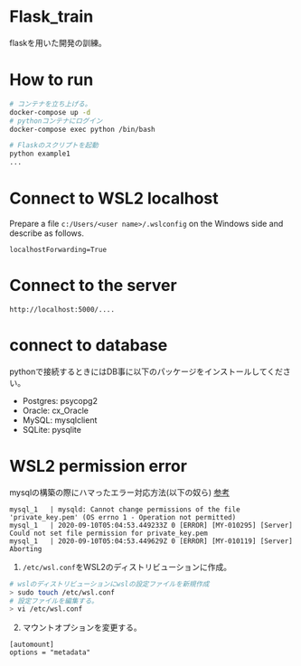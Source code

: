 # Flask_train
flaskを用いた開発の訓練。
# How to run
```bash
# コンテナを立ち上げる。
docker-compose up -d
# pythonコンテナにログイン
docker-compose exec python /bin/bash

# Flaskのスクリプトを起動
python example1
...
```

# Connect to WSL2 localhost
Prepare a file ``c:/Users/<user name>/.wslconfig`` on the Windows side and describe as follows.
```
localhostForwarding=True
```
# Connect to the server
```
http://localhost:5000/....
```

# connect to database
pythonで接続するときにはDB事に以下のパッケージをインストールしてください。
- Postgres: psycopg2
- Oracle: cx_Oracle
- MySQL: mysqlclient
- SQLite: pysqlite


# WSL2 permission error
mysqlの構築の際にハマったエラー対応方法(以下の奴ら)
[参考](https://sig9.hatenablog.com/entry/2020/02/19/000000)
```
mysql_1   | mysqld: Cannot change permissions of the file 'private_key.pem' (OS errno 1 - Operation not permitted)
mysql_1   | 2020-09-10T05:04:53.449233Z 0 [ERROR] [MY-010295] [Server] Could not set file permission for private_key.pem
mysql_1   | 2020-09-10T05:04:53.449629Z 0 [ERROR] [MY-010119] [Server] Aborting
```

1. ```/etc/wsl.conf```をWSL2のディストリビューションに作成。

```bash
# wslのディストリビューションにwslの設定ファイルを新規作成
> sudo touch /etc/wsl.conf
# 設定ファイルを編集する。
> vi /etc/wsl.conf
```

2. マウントオプションを変更する。
```
[automount]
options = "metadata"
```